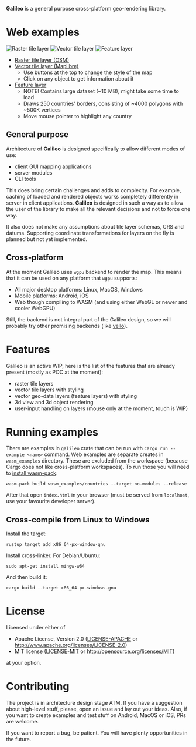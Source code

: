 **Galileo** is a general purpose cross-platform geo-rendering library.

# Web examples

![Raster tile layer](https://maximkaaa.github.io/galileo/osm_256.png)
![Vector tile layer](https://maximkaaa.github.io/galileo/vector_tiles_256.png)
![Feature layer](https://maximkaaa.github.io/galileo/feature_layer_256.png)

* [Raster tile layer (OSM)](https://maximkaaa.github.io/galileo/simple_map/)
* [Vector tile layer (Maplibre)](https://maximkaaa.github.io/galileo/vector_tiles/)
  * Use buttons at the top to change the style of the map
  * Click on any object to get information about it
* [Feature layer](https://maximkaaa.github.io/galileo/countries/)
  * NOTE! Contains large dataset (~10 MB), might take some time to load
  * Draws 250 countries' borders, consisting of ~4000 polygons with ~500K vertices
  * Move mouse pointer to highlight any country


## General purpose

Architecture of **Galileo** is designed specifically to allow different modes of use:
* client GUI mapping applications
* server modules
* CLI tools

This does bring certain challenges and adds to complexity. For example, caching
of loaded and rendered objects works completely differently in server in client
applications. **Galileo** is designed in such a way as to allow the user of the
library to make all the relevant decisions and not to force one way.

It also does not make any assumptions about tile layer schemas, CRS and datums.
Supporting coordinate transformations for layers on the fly is planned but not yet
implemented.

## Cross-platform

At the moment Galileo uses `wgpu` backend to render the map. This means that
it can be used on any platform that `wgpu` supports:
* All major desktop platforms: Linux, MacOS, Windows
* Mobile platforms: Android, iOS
* Web though compiling to WASM (and using either WebGL or newer and cooler WebGPU)

Still, the backend is not integral part of the Galileo design, so we will probably
try other promising backends (like [vello](https://github.com/linebender/vello)).

# Features

Galileo is an active WIP, here is the list of the features that are already present
(mostly as POC at the moment):
* raster tile layers
* vector tile layers with styling
* vector geo-data layers (feature layers) with styling
* 3d view and 3d object rendering
* user-input handling on layers (mouse only at the moment, touch is WIP)

# Running examples

There are examples in `galileo` crate that can be run with `cargo run --example <name>`
command. Web examples are separate creates in `wasm_examples` directory. These are
excluded from the workspace (because Cargo does not like cross-platform workspaces).
To run those you will need to [install wasm-pack](https://rustwasm.github.io/wasm-pack/installer/):

```shell
wasm-pack build wasm_examples/countries --target no-modules --release
```

After that open `index.html` in your browser (must be served from `localhost`, use your
favourite developer server).

## Cross-compile from Linux to Windows

Install the target:

```shell
rustup target add x86_64-px-window-gnu
```

Install cross-linker. For Debian/Ubuntu:

```
sudo apt-get install mingw-w64
```

And then build it:

```shell
cargo build --target x86_64-px-windows-gnu
```

# License

Licensed under either of

* Apache License, Version 2.0 ([LICENSE-APACHE](LICENSE-APACHE) or http://www.apache.org/licenses/LICENSE-2.0)
* MIT license ([LICENSE-MIT](LICENSE-MIT) or http://opensource.org/licenses/MIT)

at your option.

# Contributing

The project is in architecture design stage ATM. If you have a suggestion about high-level
stuff, please, open an issue and lay out your ideas. Also, if you want to create
examples and test stuff on Android, MacOS or iOS, PRs are welcome.

If you want to report a bug, be patient. You will have plenty opportunities in the future.